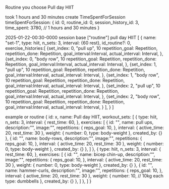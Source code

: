Routine you choose
Pull day HIIT

took 1 hours and 30 minutes
create TimeSpentForSession
timeSpentForSession: {
  id: 0,
  routine_id: 0,
  session_history_id: 3,
  time_spent: 3780, // 1 hours and 30 minutes
}

2025-01-22-00:30-0000
session base ["routine"] pull day HIIT
[
  {
    name: "set-1",
    type: hiit,
    n_sets: 3,
    interval: {60 rest},
    id_routine?: 0,
    exercise_histories:[
      {set_index: 0,  "pull up", 10 repetition_goal: Repetition, repetition_done: Repetition,  goal_interval:Interval, actual_interval: Interval,  },
      {set_index: 0,  "body row", 10 repetition_goal: Repetition, repetition_done: Repetition,  goal_interval:Interval, actual_interval: Interval,  },
      {set_index: 1, "pull up", 10 repetition_goal: Repetition, repetition_done: Repetition,  goal_interval:Interval, actual_interval: Interval,  },
      {set_index: 1, "body row", 10 repetition_goal: Repetition, repetition_done: Repetition,  goal_interval:Interval, actual_interval: Interval,  },
      {set_index: 2, "pull up", 10 repetition_goal: Repetition, repetition_done: Repetition,  goal_interval:Interval, actual_interval: Interval,  },
      {set_index: 2, "body row", 10 repetition_goal: Repetition, repetition_done: Repetition,  goal_interval:Interval, actual_interval: Interval,  }
  ],
  }
]

example or routine
{
  id: x,
  name: Pull day HIIT,
  workout_sets: [
    {
      type: hiit,
      n_sets: 3,
      interval: {
        rest_time: 60,
      },
      exercises: [
        {
          id: "",
          name: pull ups,
          description:"",
          image:"",
          repetitions: {
            reps_goal: 10,
          },
          interval: {
            active_time: 20,
            rest_time: 30
          },
          weight: {
            number: 0,
            type: body-weight
          },
          created_by: {}
        },
        {
          id: "",
          name: body-rows,
          description:"",
          image:"",
          repetitions: {
            reps_goal: 10,
          },
          interval: {
            active_time: 20,
            rest_time: 30
          },
          weight: {
            number: 0,
            type: body-weight
          },
          created_by: {}
        },
      ]
    },
    {
      type: hiit,
      n_sets: 3,
      interval: {
        rest_time: 60,
      },
      exercises: [
        {
          id: "",
          name: bicep chin-up,
          description:"",
          image:"",
          repetitions: {
            reps_goal: 10,
          },
          interval: {
            active_time: 20,
            rest_time: 30
          },
          weight: {
            number: 0,
            type: body-weight
          },
          created_by: {}
        },
        {
          id: "",
          name: hammer-curls,
          description:"",
          image:"",
          repetitions: {
            reps_goal: 10,
          },
          interval: {
            active_time: 20,
            rest_time: 30
          },
          weight: {
            number: 10, // 10kg each
            type: dumbbells
          },
          created_by: {}
        },
      ]
    },
  ]
}